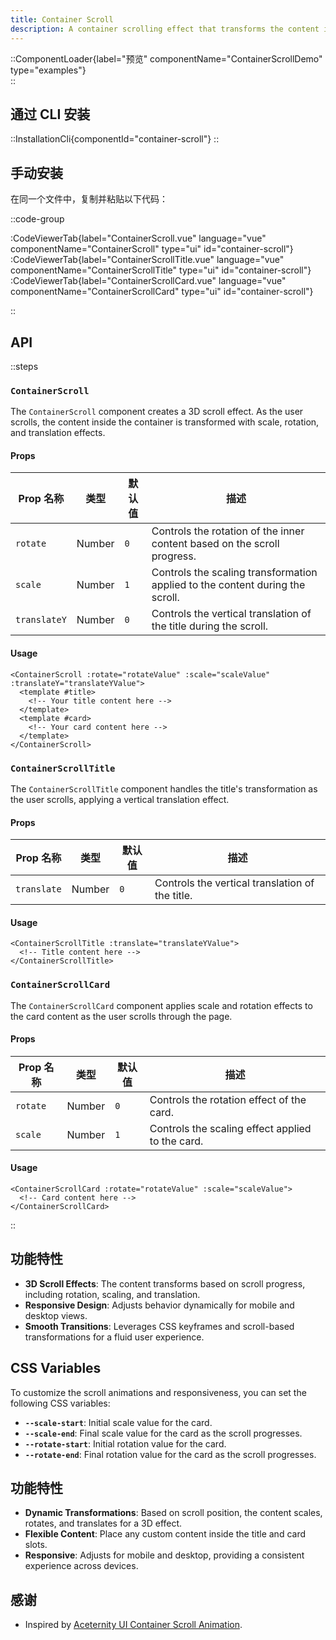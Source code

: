 ```yaml
---
title: Container Scroll
description: A container scrolling effect that transforms the content inside based on scroll progress. Features smooth transitions with scaling and rotating effects on scroll.
---
```


::ComponentLoader{label="预览" componentName="ContainerScrollDemo" type="examples"}  
::

## 通过 CLI 安装

::InstallationCli{componentId="container-scroll"}
::

## 手动安装

在同一个文件中，复制并粘贴以下代码： 

::code-group

:CodeViewerTab{label="ContainerScroll.vue" language="vue" componentName="ContainerScroll" type="ui" id="container-scroll"}
:CodeViewerTab{label="ContainerScrollTitle.vue" language="vue" componentName="ContainerScrollTitle" type="ui" id="container-scroll"}
:CodeViewerTab{label="ContainerScrollCard.vue" language="vue" componentName="ContainerScrollCard" type="ui" id="container-scroll"}

::

## API

::steps

### `ContainerScroll`

The `ContainerScroll` component creates a 3D scroll effect. As the user scrolls, the content inside the container is transformed with scale, rotation, and translation effects.

#### Props

| Prop 名称    | 类型   | 默认值 | 描述                                                                          |
| ------------ | ------ | ------ | ----------------------------------------------------------------------------- |
| `rotate`     | Number | `0`    | Controls the rotation of the inner content based on the scroll progress.      |
| `scale`      | Number | `1`    | Controls the scaling transformation applied to the content during the scroll. |
| `translateY` | Number | `0`    | Controls the vertical translation of the title during the scroll.             |

#### Usage

```vue [ContainerScroll.vue]
<ContainerScroll :rotate="rotateValue" :scale="scaleValue" :translateY="translateYValue">
  <template #title>
    <!-- Your title content here -->
  </template>
  <template #card>
    <!-- Your card content here -->
  </template>
</ContainerScroll>
```

### `ContainerScrollTitle`

The `ContainerScrollTitle` component handles the title's transformation as the user scrolls, applying a vertical translation effect.

#### Props

| Prop 名称   | 类型   | 默认值 | 描述                                            |
| ----------- | ------ | ------ | ----------------------------------------------- |
| `translate` | Number | `0`    | Controls the vertical translation of the title. |

#### Usage

```vue [ContainerScrollTitle.vue]
<ContainerScrollTitle :translate="translateYValue">
  <!-- Title content here -->
</ContainerScrollTitle>
```

### `ContainerScrollCard`

The `ContainerScrollCard` component applies scale and rotation effects to the card content as the user scrolls through the page.

#### Props

| Prop 名称 | 类型   | 默认值 | 描述                                             |
| --------- | ------ | ------ | ------------------------------------------------ |
| `rotate`  | Number | `0`    | Controls the rotation effect of the card.        |
| `scale`   | Number | `1`    | Controls the scaling effect applied to the card. |

#### Usage

```vue [ContainerScrollCard.vue]
<ContainerScrollCard :rotate="rotateValue" :scale="scaleValue">
  <!-- Card content here -->
</ContainerScrollCard>
```

::

## 功能特性

- **3D Scroll Effects**: The content transforms based on scroll progress, including rotation, scaling, and translation.
- **Responsive Design**: Adjusts behavior dynamically for mobile and desktop views.
- **Smooth Transitions**: Leverages CSS keyframes and scroll-based transformations for a fluid user experience.

## CSS Variables

To customize the scroll animations and responsiveness, you can set the following CSS variables:

- **`--scale-start`**: Initial scale value for the card.
- **`--scale-end`**: Final scale value for the card as the scroll progresses.
- **`--rotate-start`**: Initial rotation value for the card.
- **`--rotate-end`**: Final rotation value for the card as the scroll progresses.

## 功能特性

- **Dynamic Transformations**: Based on scroll position, the content scales, rotates, and translates for a 3D effect.
- **Flexible Content**: Place any custom content inside the title and card slots.
- **Responsive**: Adjusts for mobile and desktop, providing a consistent experience across devices.

## 感谢

- Inspired by [Aceternity UI Container Scroll Animation](https://ui.aceternity.com/components/container-scroll-animation).
